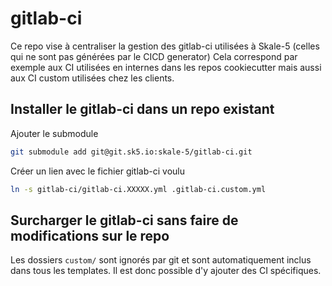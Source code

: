 # gitlab-ci

Ce repo vise à centraliser la gestion des gitlab-ci utilisées à Skale-5 (celles qui ne sont pas générées par le CICD generator)
Cela correspond par exemple aux CI utilisées en internes dans les repos cookiecutter mais aussi aux CI custom utilisées chez les clients.

## Installer le gitlab-ci dans un repo existant

Ajouter le submodule

```bash
git submodule add git@git.sk5.io:skale-5/gitlab-ci.git
```

Créer un lien avec le fichier gitlab-ci voulu

```bash
ln -s gitlab-ci/gitlab-ci.XXXXX.yml .gitlab-ci.custom.yml
```


## Surcharger le gitlab-ci sans faire de modifications sur le repo

Les dossiers `custom/` sont ignorés par git et sont automatiquement inclus dans tous les templates. Il est donc possible d'y ajouter des CI spécifiques.
